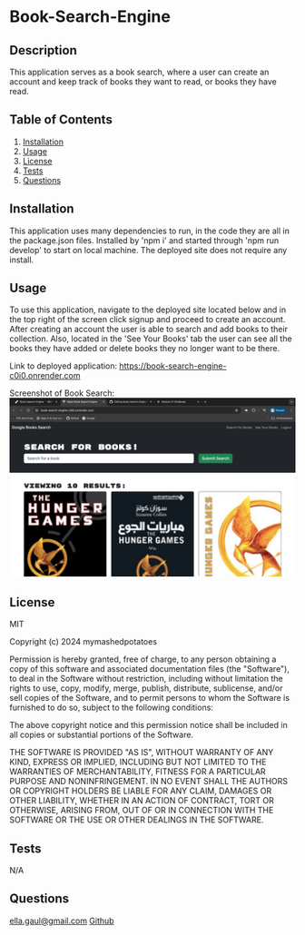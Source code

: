 # Book-Search-Engine


## Description

This application serves as a book search, where a user can create an account and keep track of books they want to read, or books they have read.


## Table of Contents

1. [Installation](#installation)
2. [Usage](#usage)
3. [License](#license)
4. [Tests](#tests)
5. [Questions](#questions)

## Installation

This application uses many dependencies to run, in the code they are all in the package.json files. Installed by 'npm i' and started through 'npm run develop' to start on local machine. The deployed site does not require any install.

## Usage

To use this application, navigate to the deployed site located below and in the top right of the screen click signup and proceed to create an account. After creating an account the user is able to search and add books to their collection. Also, located in the 'See Your Books' tab the user can see all the books they have added or delete books they no longer want to be there.

Link to deployed application: https://book-search-engine-c0i0.onrender.com

Screenshot of Book Search: ![Screenshot](<./client/public/1.png>)

## License

MIT

Copyright (c) 2024 mymashedpotatoes

Permission is hereby granted, free of charge, to any person obtaining a copy of this software and associated documentation files (the "Software"), to deal in the Software without restriction, including without limitation the rights to use, copy, modify, merge, publish, distribute, sublicense, and/or sell copies of the Software, and to permit persons to whom the Software is furnished to do so, subject to the following conditions:

The above copyright notice and this permission notice shall be included in all copies or substantial portions of the Software.

THE SOFTWARE IS PROVIDED "AS IS", WITHOUT WARRANTY OF ANY KIND, EXPRESS OR IMPLIED, INCLUDING BUT NOT LIMITED TO THE WARRANTIES OF MERCHANTABILITY, FITNESS FOR A PARTICULAR PURPOSE AND NONINFRINGEMENT. IN NO EVENT SHALL THE AUTHORS OR COPYRIGHT HOLDERS BE LIABLE FOR ANY CLAIM, DAMAGES OR OTHER LIABILITY, WHETHER IN AN ACTION OF CONTRACT, TORT OR OTHERWISE, ARISING FROM, OUT OF OR IN CONNECTION WITH THE SOFTWARE OR THE USE OR OTHER DEALINGS IN THE SOFTWARE.


## Tests

N/A


## Questions

ella.gaul@gmail.com
[Github](www.github.com/mymashedpotatoes)